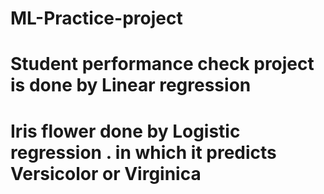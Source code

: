 # ML-Practice-project

# Student performance check project is done by Linear regression
# Iris flower done by Logistic regression . in which it predicts Versicolor or Virginica
